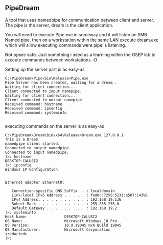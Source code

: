 ## PipeDream ##

A tool that uses namedpipe for communication between client and server. The pipe is the server, dream is the client application. 

You will need to execute Pipe.exe in someway and it will listen on SMB Named pipe, then on a workstation within the same LAN execute dream.exe <IP address> which will allow executing commands were pipe is listening.

Not opsec safe. Just something i used as a learning within the OSEP lab to execute commands between workstations. :D


Setting up the server part is as easy-as

```
C:\PipeDream\Pipe\bin\Release>Pipe.exe
Pipe Server has been created, waiting for a dream .
Waiting for client connection...
Client connected to input namepipe.
Waiting for client connection...
Client connected to output namepipe.
Received command: hostname
Received command: ipconfig
Received command: systeminfo


```

executing commands on the server is as easy-as

```
C:\PipeDream\Dream\bin\x64\Release>Dream.exe 127.0.0.1
This is a Dream
namedpipe client started.
Connected to output namedpipe.
Connected to input namedpipe.
]>: hostname
DESKTOP-CALUSI2
]>: ipconfig
Windows IP Configuration


Ethernet adapter Ethernet0:

   Connection-specific DNS Suffix  . : localdomain
   Link-local IPv6 Address . . . . . : fe80::7296:5231:a507:143%8
   IPv4 Address. . . . . . . . . . . : 192.168.19.136
   Subnet Mask . . . . . . . . . . . : 255.255.255.0
   Default Gateway . . . . . . . . . : 192.168.19.2
]>: systeminfo
Host Name:                 DESKTOP-CALUSI2
OS Name:                   Microsoft Windows 10 Pro
OS Version:                10.0.19045 N/A Build 19045
OS Manufacturer:           Microsoft Corporation
<redacted>
]>:
```
